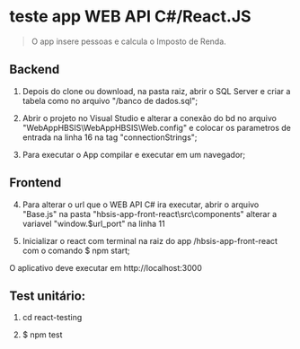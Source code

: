 # teste app WEB API C#/React.JS

> O app insere pessoas e calcula o Imposto de Renda.

## Backend

1. Depois do clone ou download, na pasta raiz, abrir o SQL Server e criar a tabela como no arquivo "/banco de dados.sql";

2. Abrir o projeto no Visual Studio e alterar a conexão do bd no arquivo "WebAppHBSIS\WebAppHBSIS\Web.config" e colocar os parametros de entrada na linha 16 na tag "connectionStrings";

3. Para executar o App compilar e executar em um navegador;

## Frontend
4. Para alterar o url que o WEB API C# ira executar, abrir o arquivo "Base.js" na pasta "hbsis-app-front-react\src\components" alterar a variavel "window.$url_port" na linha 11 

5. Inicializar o react com terminal na raiz do app /hbsis-app-front-react com o comando $ npm start;

O aplicativo deve executar em http://localhost:3000

## Test unitário:

1. cd react-testing

2. $ npm test
